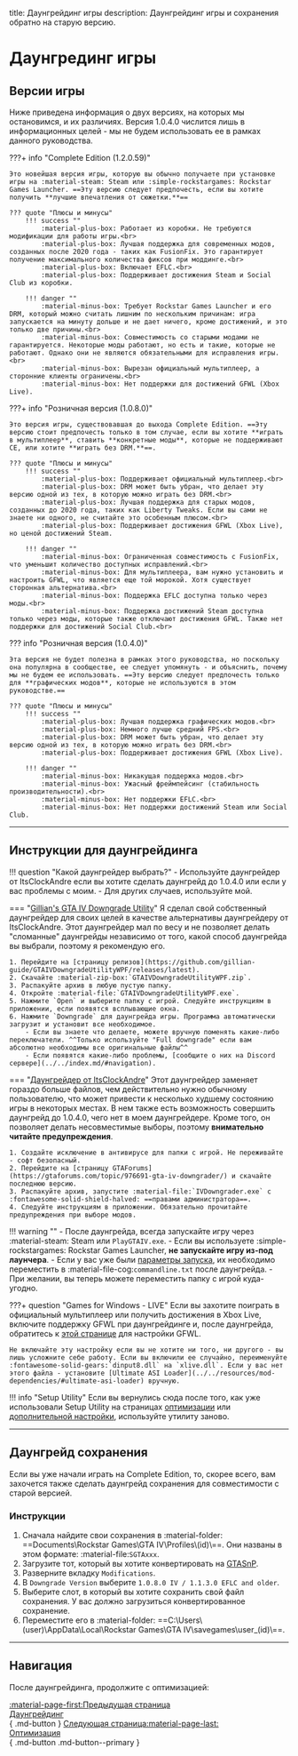title: Даунгрейдинг игры
description: Даунгрейдинг игры и сохранения обратно на старую версию.

# Даунгрединг игры

## Версии игры

Ниже приведена информация о двух версиях, на которых мы остановимся, и их различиях. Версия 1.0.4.0 числится лишь в информационных целей - мы не будем использовать ее в рамках данного руководства.

???+ info "Complete Edition (1.2.0.59)"

    Это новейшая версия игры, которую вы обычно получаете при установке игры на :material-steam: Steam или :simple-rockstargames: Rockstar Games Launcher. ==Эту версию следует предпочесть, если вы хотите получить **лучшие впечатления от сюжетки.**==

    ??? quote "Плюсы и минусы"
        !!! success ""
            :material-plus-box: Работает из коробки. Не требуются модификации для работы игры.<br>
            :material-plus-box: Лучшая поддержка для современных модов, созданных после 2020 года - таких как FusionFix. Это гарантирует получение максимального количества фиксов при моддинге.<br>
            :material-plus-box: Включает EFLC.<br>
            :material-plus-box: Поддерживает достижения Steam и Social Club из коробки.

        !!! danger ""
            :material-minus-box: Требует Rockstar Games Launcher и его DRM, который можно считать лишним по нескольким причинам: игра запускается на минуту дольше и не дает ничего, кроме достижений, и это только две причины.<br>
            :material-minus-box: Совместимость со старыми модами не гарантируется. Некоторые моды работают, но есть и такие, которые не работают. Однако они не являются обязательными для исправления игры.<br>
            :material-minus-box: Вырезан официальный мультиплеер, а сторонние клиенты ограничены.<br>
            :material-minus-box: Нет поддержки для достижений GFWL (Xbox Live).

???+ info "Розничная версия (1.0.8.0)"

    Это версия игры, существовавшая до выхода Complete Edition. ==Эту версию стоит предпочесть только в том случае, если вы хотите **играть в мультиплеер**, ставить **конкретные моды**, которые не поддерживают CE, или хотите **играть без DRM.**==.

    ??? quote "Плюсы и минусы"
        !!! success ""
            :material-plus-box: Поддерживает официальный мультиплеер.<br>
            :material-plus-box: DRM может быть убран, что делает эту версию одной из тех, в которую можно играть без DRM.<br>
            :material-plus-box: Лучшая поддержка для старых модов, созданных до 2020 года, таких как Liberty Tweaks. Если вы сами не знаете ни одного, не считайте это особенным плюсом.<br>
            :material-plus-box: Поддерживает достижения GFWL (Xbox Live), но ценой достижений Steam.

        !!! danger ""
            :material-minus-box: Ограниченная совместимость с FusionFix, что уменьшит количество доступных исправлений.<br>
            :material-minus-box: Для мультиплеера, вам нужно установить и настроить GFWL, что является еще той морокой. Хотя существует сторонная альтернатива.<br>
            :material-minus-box: Поддержка EFLC доступна только через моды.<br>
            :material-minus-box: Поддержка достижений Steam доступна только через моды, которые также отключают достижения GFWL. Также нет поддержки для достижений Social Club.<br>

??? info "Розничная версия (1.0.4.0)"

    Эта версия не будет полезна в рамках этого руководства, но поскольку она популярна в сообществе, ее следует упомянуть - и объяснить, почему мы не будем ее использовать. ==Эту версию следует предпочесть только для **графических модов**, которые не используются в этом руководстве.==

    ??? quote "Плюсы и минусы"
        !!! success ""
            :material-plus-box: Лучшая поддержка графических модов.<br>
            :material-plus-box: Немного лучше средний FPS.<br>
            :material-plus-box: DRM может быть убран, что делает эту версию одной из тех, в которую можно играть без DRM.<br>
            :material-plus-box: Поддерживает достижения GFWL (Xbox Live).

        !!! danger ""
            :material-minus-box: Никакущая поддержка модов.<br>
            :material-minus-box: Ужасный фреймпейсинг (стабильность производительности).<br>
            :material-minus-box: Нет поддержки EFLC.<br>
            :material-minus-box: Нет поддержки достижений Steam или Social Club.

---

## Инструкции для даунгрейдинга

!!! question "Какой даунгрейдер выбрать?"
    - Используйте даунгрейдер от ItsClockAndre если вы хотите сделать даунгрейд до 1.0.4.0 или если у вас проблемы с моим.
    - Для других случаев, используйте мой.

=== "[Gillian's GTA IV Downgrade Utility](https://github.com/gillian-guide/GTAIVDowngradeUtilityWPF)"
    Я сделал свой собственный даунгрейдер для своих целей в качестве альтернативы даунгрейдеру от ItsClockAndre. Этот даунгрейдер мал по весу и не позволяет делать "сломанные" даунгрейды независимо от того, какой способ даунгрейда вы выбрали, поэтому я рекомендую его.

    1. Перейдите на [страницу релизов](https://github.com/gillian-guide/GTAIVDowngradeUtilityWPF/releases/latest).
    2. Скачайте :material-zip-box:`GTAIVDowngradeUtilityWPF.zip`.
    3. Распакуйте архив в любую пустую папку.
    4. Откройте :material-file:`GTAIVDowngradeUtilityWPF.exe`.
    5. Нажмите `Open` и выберите папку с игрой. Следуйте инструкциям в приложении, если появятся всплывающие окна.
    6. Нажмите `Downgrade` для даунгрейда игры. Программа автоматически загрузит и установит все необходимое.
        - Если вы знаете что делаете, можете вручную поменять какие-либо переключатели. ^^Только используйте "Full downgrade" если вам абсолютно необходимы все оригинальные файлы^^
        - Если появятся какие-либо проблемы, [сообщите о них на Discord сервере](../../index.md/#navigation).

=== "[Даунгрейдер от ItsClockAndre](https://gtaforums.com/topic/976691-gta-iv-downgrader/)"
    Этот даунгрейдер заменяет гораздо больше файлов, чем действительно нужно обычному пользователю, что может привести к несколько худшему состоянию игры в некоторых местах. В нем также есть возможность совершить даунгрейд до 1.0.4.0, чего нет в моем даунгрейдере. Кроме того, он позволяет делать несовместимые выборы, поэтому **внимательно читайте предупреждения**.

    1. Создайте исключение в антивирусе для папки с игрой. Не переживайте - софт безопасный.
    2. Перейдите на [страницу GTAForums](https://gtaforums.com/topic/976691-gta-iv-downgrader/) и скачайте последнюю версию.
    3. Распакуйте архив, запустите :material-file:`IVDowngrader.exe` с :fontawesome-solid-shield-halved: ==правами администратора==.
    4. Следуйте инструкциям в приложении. Обязательно прочитайте предупреждения при выборе модов.

!!! warning ""
    - После даунгрейда, всегда запускайте игру через :material-steam: Steam или `PlayGTAIV.exe`.
    - Если вы используете :simple-rockstargames: Rockstar Games Launcher, **не запускайте игру из-под лаунчера**.
    - Если у вас уже были [параметры запуска](../additional-setup.md/#_2), их необходимо переместить в :material-file-cog:`commandline.txt` после даунгрейда.
    - При желании, вы теперь можете переместить папку с игрой куда-угодно.

???+ question "Games for Windows - LIVE"
    Если вы захотите поиграть в официальный мультиплеер или получить достижения в Xbox Live, включите поддержку GFWL при даунгрейдинге и, после даунгрейда, обратитесь к [этой странице](../../extras/multiplayer.md/#games-for-windows-live) для настройки GFWL.

    Не включайте эту настройку если вы не хотите ни того, ни другого - вы лишь усложните себе работу. Если вы включили ее случайно, переименуйте :fontawesome-solid-gears:`dinput8.dll` на `xlive.dll`. Если у вас нет этого файла - установите [Ultimate ASI Loader](../../resources/mod-dependencies/#ultimate-asi-loader) вручную.

!!! info "Setup Utility"
    Если вы вернулись сюда после того, как уже использовали Setup Utility на страницах [оптимизации](../../optimization.md) или [дополнительной настройки](../../additional-setup.md), используйте утилиту заново.

---

## Даунгрейд сохранения

Если вы уже начали играть на Complete Edition, то, скорее всего, вам захочется также сделать даунгрейд сохранения для совместимости с старой версией.

### Инструкции

1. Сначала найдите свои сохранения в :material-folder: ==Documents\Rockstar Games\GTA IV\Profiles\\(id)\\==. Они названы в этом формате: :material-file:`SGTAxxx`.
2. Загрузите тот, который вы хотите конвертировать на [GTASnP](https://gtasnp.com/).
3. Разверните вкладку `Modifications`.
4. В `Downgrade Version` выберите `1.0.8.0 IV / 1.1.3.0 EFLC and older`.
5. Выберите слот, в который вы хотите сохранить свой файл сохранения. У вас должно загрузиться конвертированное сохранение.
6. Переместите его в :material-folder: ==C:\Users\\(user)\AppData\Local\Rockstar Games\GTA IV\savegames\user_(id)\\==.

---

## Навигация

После даунгрейдинга, продолжите с оптимизацией:

[:material-page-first:Предыдущая страница <br>Даунгрейдинг</br>](index.md){ .md-button } [Следующая страница:material-page-last: <br>Оптимизация</br>](../optimization.md){ .md-button .md-button--primary }

